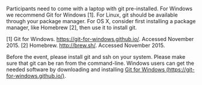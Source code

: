 Participants need to come with a laptop with git pre-installed. For Windows we
recommend Git for Windows [1]. For Linux, git should be available through your
package manager. For OS X, consider first installing a package manager, like
Homebrew [2], then use it to install git.

[1] Git for Windows. <https://git-for-windows.github.io/>. Accessed November
2015. [2] Homebrew. <http://brew.sh/>. Accessed November 2015.

Before the event, please install git and ssh on your system. Please make sure
that git can be ran from the command-line. Windows users can get the needed
software by downloading and installing [Git for Windows
(https://git-for-windows.github.io/)](https://git-for-windows.github.io/).
